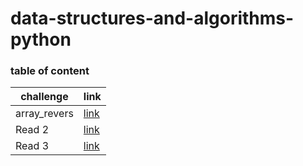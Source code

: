 # data-structures-and-algorithms-python


### table of content


| challenge | link |
| -----------  | ------    |
| array_revers        | [link](https://github.com/majdalkilany/data-structures-and-algorithms-python/tree/master/data-structures-and-algorithms-python/data_structures_and_algorithms/challenges/array_reverse)  |
| Read 2         | [link]()  |
| Read 3         | [link]()  |

